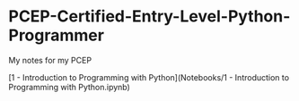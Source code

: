 # PCEP-Certified-Entry-Level-Python-Programmer
My notes for my PCEP

[1 - Introduction to Programming with Python](Notebooks/1 - Introduction to Programming with Python.ipynb)
